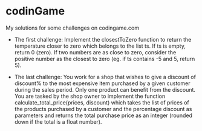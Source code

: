 # codinGame
My solutions for some challenges on codingame.com
- The first challenge: Implement the closestToZero function to return the temperature closer to zero which belongs to the list ts.
If ts is empty, return 0 (zero).
If two numbers are as close to zero, consider the positive number as the closest to zero (eg. if ts contains -5 and 5, return 5).

- The last challenge: You work for a shop that wishes to give a discount of discount% to the most expensive item purchased by a given customer during the sales period. Only one product can benefit from the discount. 
You are tasked by the shop owner to implement the function calculate_total_price(prices, discount) which takes the list of prices of the products purchased by a customer and the percentage discount as parameters and returns the total purchase price as an integer (rounded down if the total is a float number).
